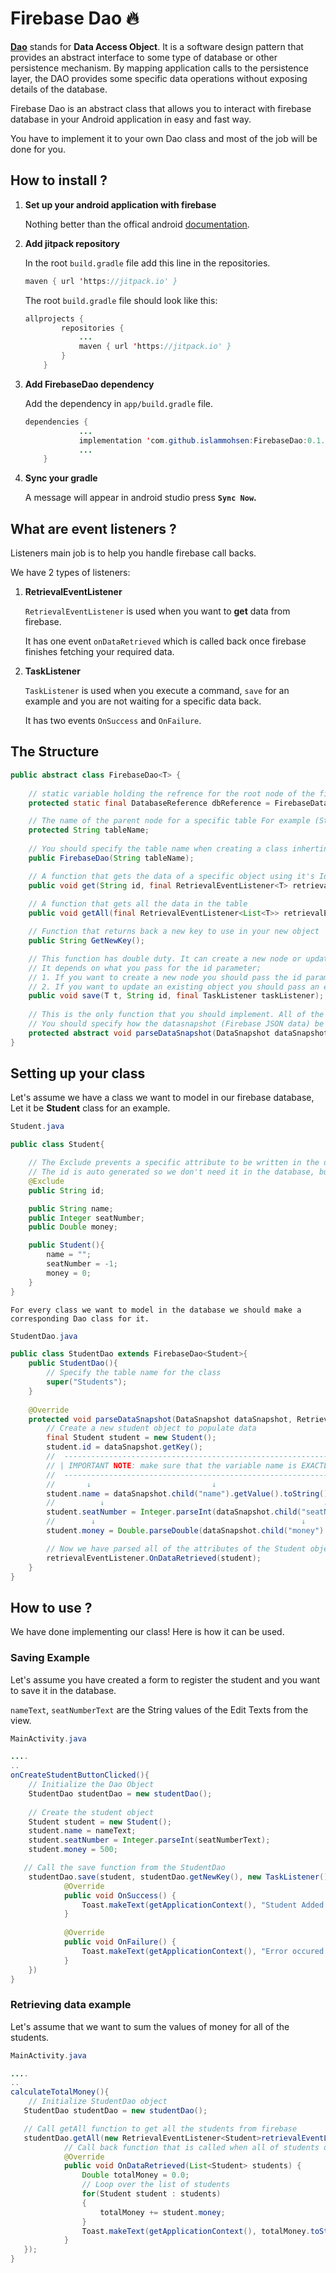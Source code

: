 # Firebase Dao 🔥

[**Dao**](https://en.wikipedia.org/wiki/Data_access_object) stands for **Data Access Object**. It is a software design pattern that provides an abstract interface to some type of database or other persistence mechanism. By mapping application calls to the persistence layer, the DAO provides some specific data operations without exposing details of the database.

Firebase Dao is an abstract class that allows you to interact with firebase database in your Android application in easy and fast way.

You have to implement it to your own Dao class and most of the job will be done for you.

## How to install ?

1. **Set up your android application with firebase** 

    Nothing better than the offical android [documentation](https://firebase.google.com/docs/android/setup).

2. **Add jitpack repository**

    In the root `build.gradle` file add this line in the repositories.
    ```java
    maven { url 'https://jitpack.io' }
    ```
    The root `build.gradle` file should look like this:
    ```java
    allprojects {
            repositories {
                ...
                maven { url 'https://jitpack.io' }
            }
        }
    ```
3. **Add FirebaseDao dependency**

    Add the dependency in `app/build.gradle` file.
    ```java
    dependencies {
                ...
                implementation 'com.github.islammohsen:FirebaseDao:0.1.0'
                ...
        }
    ```
4. **Sync your gradle**

    A message will appear in android studio press **`Sync Now`.**

## What are event listeners ?
Listeners main job is to help you handle firebase call backs.

We have 2 types of listeners:
1. **RetrievalEventListener** 
    
    `RetrievalEventListener` is used when you want to **get** data from firebase.
    
    It has one event `onDataRetrieved` which is called back once firebase finishes fetching your required data.
2. **TaskListener** 
    
    `TaskListener` is used when you execute a command, `save` for an example and you are not waiting for a specific data back.
    
    It has two events `OnSuccess` and `OnFailure`.

## The Structure

```java
public abstract class FirebaseDao<T> {
	
    // static variable holding the refrence for the root node of the firebase database
    protected static final DatabaseReference dbReference = FirebaseDatabase.getInstance().getReference();

    // The name of the parent node for a specific table For example (Students) which will conntain the students basic data
    protected String tableName;
	
    // You should specify the table name when creating a class inherting the FirebaseDao
    public FirebaseDao(String tableName);

    // A function that gets the data of a specific object using it's Id
    public void get(String id, final RetrievalEventListener<T> retrievalEventListener);
	
    // A function that gets all the data in the table
	public void getAll(final RetrievalEventListener<List<T>> retrievalEventListener);

    // Function that returns back a new key to use in your new object
    public String GetNewKey();

    // This function has double duty. It can create a new node or update existing one. 
    // It depends on what you pass for the id parameter;
    // 1. If you want to create a new node you should pass the id parameter as: GetNewKey();
    // 2. If you want to update an existing object you should pass an existing id.
    public void save(T t, String id, final TaskListener taskListener);
	
    // This is the only function that you should implement. All of the above are implemented for you.
    // You should specify how the datasnapshot (Firebase JSON data) be parsed into your own object
	protected abstract void parseDataSnapshot(DataSnapshot dataSnapshot, RetrievalEventListener<T> retrievalEventListener);
}
```

## Setting up your class

Let's assume we have a class we want to model in our firebase database, Let it be **Student** class for an example.


```java
Student.java

public class Student{

    // The Exclude prevents a specific attribute to be written in the data.
    // The id is auto generated so we don't need it in the database, but we still need it in the code.
    @Exclude
    public String id;

    public String name;
    public Integer seatNumber;
    public Double money;

    public Student(){
        name = "";
        seatNumber = -1;
        money = 0;
    }
}
```
`For every class we want to model in the database we should make a corresponding Dao class for it.`
```java
StudentDao.java

public class StudentDao extends FirebaseDao<Student>{
    public StudentDao(){
        // Specify the table name for the class
        super("Students");
    }
    
    @Override
    protected void parseDataSnapshot(DataSnapshot dataSnapshot, RetrievalEventListener<Student> retrievalEventListener) {
        // Create a new student object to populate data
        final Student student = new Student();
        student.id = dataSnapshot.getKey();
        //  ----------------------------------------------------------------------------------------
        // | IMPORTANT NOTE: make sure that the variable name is EXACTLY the same as the node name. |
        //  ----------------------------------------------------------------------------------------
        //       ↓                           ↓
        student.name = dataSnapshot.child("name").getValue().toString();
        //          ↓                                                 ↓
        student.seatNumber = Integer.parseInt(dataSnapshot.child("seatNumber").getValue().toString());
        //        ↓                                              ↓
        student.money = Double.parseDouble(dataSnapshot.child("money").getValue().toString())

        // Now we have parsed all of the attributes of the Student object. We will feed it to the callback
        retrievalEventListener.OnDataRetrieved(student);
    }
}
```

## How to use ?
We have done implementing our class! Here is how it can be used.

### Saving Example
Let's assume you have created a form to register the student and you want to save it in the database.

`nameText`, `seatNumberText` are the String values of the Edit Texts from the view.

```java
MainActivity.java

....
..
onCreateStudentButtonClicked(){
    // Initialize the Dao Object
    StudentDao studentDao = new studentDao();
    
    // Create the student object
    Student student = new Student();
    student.name = nameText;
    student.seatNumber = Integer.parseInt(seatNumberText);
    student.money = 500;

   // Call the save function from the StudentDao
    studentDao.save(student, studentDao.getNewKey(), new TaskListener() {
            @Override
            public void OnSuccess() {
                Toast.makeText(getApplicationContext(), "Student Added Successfully!", Toast.LENGTH_LONG).show();    
            }
            
            @Override
            public void OnFailure() {
                Toast.makeText(getApplicationContext(), "Error occured in adding new student", Toast.LENGTH_LONG).show();    
            }
    })
}
```

### Retrieving data example
Let's assume that we want to sum the values of money for all of the students.
```java
MainActivity.java

....
..
calculateTotalMoney(){
    // Initialize StudentDao object
   StudentDao studentDao = new studentDao();

   // Call getAll function to get all the students from firebase
   studentDao.getAll(new RetrievalEventListener<Student>retrievalEventListener(){
            // Call back function that is called when all of students data fetched
            @Override
            public void OnDataRetrieved(List<Student> students) {
                Double totalMoney = 0.0;
                // Loop over the list of students
                for(Student student : students)
                {
                    totalMoney += student.money;
                }
                Toast.makeText(getApplicationContext(), totalMoney.toString(), Toast.LENGTH_LONG).show();
            }
   }); 
}

```
